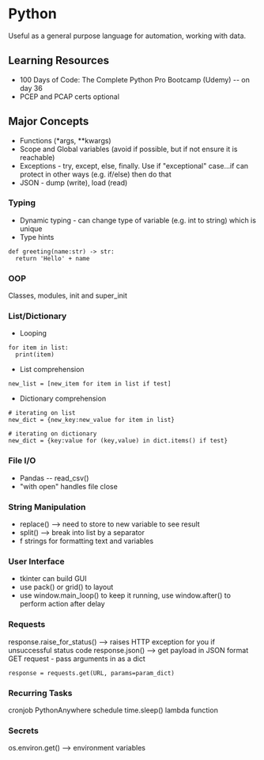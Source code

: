 # Python
Useful as a general purpose language for automation, working with data.

## Learning Resources
- 100 Days of Code: The Complete Python Pro Bootcamp (Udemy) -- on day 36
- PCEP and PCAP certs optional

## Major Concepts
- Functions (*args, **kwargs)
- Scope and Global variables (avoid if possible, but if not ensure it is reachable)
- Exceptions - try, except, else, finally. Use if "exceptional" case...if can protect in other ways (e.g. if/else) then do that
- JSON - dump (write), load (read)

### Typing
- Dynamic typing - can change type of variable (e.g. int to string) which is unique
- Type hints

```
def greeting(name:str) -> str:
  return 'Hello' + name
```

### OOP
Classes, modules, init and super_init

### List/Dictionary
- Looping
```
for item in list:
  print(item)
```
- List comprehension 
```
new_list = [new_item for item in list if test]
```
- Dictionary comprehension
```
# iterating on list
new_dict = {new_key:new_value for item in list}

# iterating on dictionary
new_dict = {key:value for (key,value) in dict.items() if test}
```
### File I/O
- Pandas -- read_csv()
- "with open" handles file close

### String Manipulation
- replace() --> need to store to new variable to see result
- split() --> break into list by a separator
- f strings for formatting text and variables

### User Interface
- tkinter can build GUI
- use pack() or grid() to layout
- use window.main_loop() to keep it running, use window.after() to perform action after delay

### Requests
response.raise_for_status() --> raises HTTP exception for you if unsuccessful status code
response.json() --> get payload in JSON format
GET request - pass arguments in as a dict
```
response = requests.get(URL, params=param_dict)
```

### Recurring Tasks
cronjob
PythonAnywhere schedule
time.sleep()
lambda function

### Secrets
os.environ.get() --> environment variables
